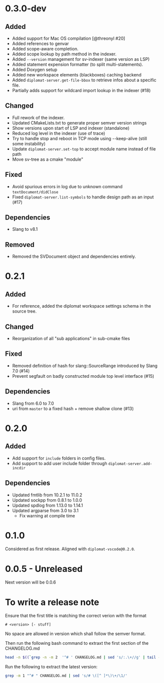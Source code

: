 # 0.3.0-dev

## Added

 - Added support for Mac OS compilation [@threonyl #20]
 - Added references to genvar
 - Added scope-aware completion.
 - Added scope lookup by path method in the indexer.
 - Added `--version` management for sv-indexer (same version as LSP)
 - Added statement expension formatter (to split multi-statements).
 - Added Doxygen setup
 - Added new workspace elements (blackboxes) caching backend
 - Added `diplomat-server.get-file-bbox` to retrieve infos about a specific file.
 - Partially adds support for wildcard import lookup in the indexer (#18)

 
## Changed

 - Full rework of the indexer.
 - Updated CMakeLists.txt to generate proper semver version strings
 - Show versions upon start of LSP and indexer (standalone)
 - Reduced log level in the indexer (use of trace)
 - Try to handle stop and reboot in TCP mode using --keep-alive (still some instability)
 - Update `diplomat-server.set-top` to accept module name instead of file path
 - Move sv-tree as a cmake "module"

## Fixed

 - Avoid spurious errors in log due to unknown command `textDocument/didClose`
 - Fixed `diplomat-server.list-symbols` to handle design path as an input (#17)

## Dependencies

 - Slang to v8.1

## Removed
 
 - Removed the SVDocument object and dependencies entirely.

# 0.2.1

## Added

 - For reference, added the diplomat workspace settings schema in the source tree.

## Changed

 - Reorganization of all "sub applications" in sub-cmake files

## Fixed

 - Removed definition of hash for slang::SourceRange introduced by Slang 7.0 (#14)
 - Prevent segfault on badly constructed module top level interface (#15)

## Dependencies

 - Slang from 6.0 to 7.0 
 - uri from `master` to a fixed hash + remove shallow clone (#13)


# 0.2.0

## Added

 - Add support for `include` folders in config files.
 - Add support to add user include folder through `diplomat-server.add-incdir` 

## Dependencies
 - Updated fmtlib from 10.2.1 to 11.0.2
 - Updated sockpp from 0.8.1  to 1.0.0
 - Updated spdlog from 1.13.0 to 1.14.1
 - Updated argparse from 3.0 to 3.1
   - Fix warning at compile time

# 0.1.0 
Considered as first release.
Aligned with `diplomat-vscode@0.2.0`. 


# 0.0.5 - Unreleased
Next version will be 0.0.6

# To write a release note

Ensure that the first title is matching the correct verion with the format
```
# <version> [- stuff]
```
No space are allowed in version which shall follow the semver format.

Then run the following bash command to extraxt the first section of the CHANGELOG.md
```bash
head -n $((`grep -n -m 2  '^# ' CHANGELOG.md | sed 's/:.\+//g' | tail -n 1`-1)) CHANGELOG.md
```

Run the following to extract the latest version:
```bash
grep -m 1 "^# " CHANGELOG.md | sed 's/# \([^ ]*\)\+/\1/'
```
